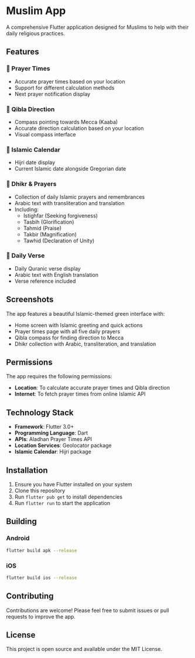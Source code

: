 # Muslim App

A comprehensive Flutter application designed for Muslims to help with their daily religious practices.

## Features

### 🕌 Prayer Times
- Accurate prayer times based on your location
- Support for different calculation methods
- Next prayer notification display

### 🧭 Qibla Direction
- Compass pointing towards Mecca (Kaaba)
- Accurate direction calculation based on your location
- Visual compass interface

### 📅 Islamic Calendar
- Hijri date display
- Current Islamic date alongside Gregorian date

### 📿 Dhikr & Prayers
- Collection of daily Islamic prayers and remembrances
- Arabic text with transliteration and translation
- Including:
  - Istighfar (Seeking forgiveness)
  - Tasbih (Glorification)
  - Tahmid (Praise)
  - Takbir (Magnification)
  - Tawhid (Declaration of Unity)

### 📖 Daily Verse
- Daily Quranic verse display
- Arabic text with English translation
- Verse reference included

## Screenshots

The app features a beautiful Islamic-themed green interface with:
- Home screen with Islamic greeting and quick actions
- Prayer times page with all five daily prayers
- Qibla compass for finding direction to Mecca
- Dhikr collection with Arabic, transliteration, and translation

## Permissions

The app requires the following permissions:
- **Location**: To calculate accurate prayer times and Qibla direction
- **Internet**: To fetch prayer times from online Islamic API

## Technology Stack

- **Framework**: Flutter 3.0+
- **Programming Language**: Dart
- **APIs**: Aladhan Prayer Times API
- **Location Services**: Geolocator package
- **Islamic Calendar**: Hijri package

## Installation

1. Ensure you have Flutter installed on your system
2. Clone this repository
3. Run `flutter pub get` to install dependencies
4. Run `flutter run` to start the application

## Building

### Android
```bash
flutter build apk --release
```

### iOS
```bash
flutter build ios --release
```

## Contributing

Contributions are welcome! Please feel free to submit issues or pull requests to improve the app.

## License

This project is open source and available under the MIT License.
